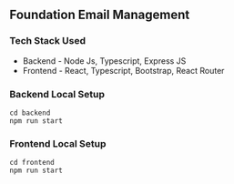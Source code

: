 ## Foundation Email Management

### Tech Stack Used

- Backend - Node Js, Typescript, Express JS
- Frontend - React, Typescript, Bootstrap, React Router

### Backend Local Setup

```
cd backend
npm run start
```

### Frontend Local Setup

```
cd frontend
npm run start
```
